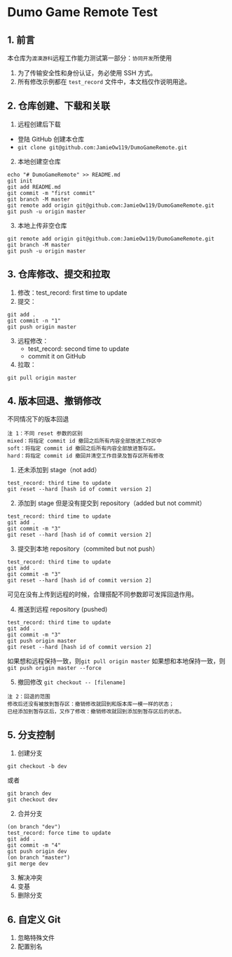 # Dumo Game Remote Test

## 1. 前言

本仓库为`渡漠游科`远程工作能力测试第一部分：`协同开发`所使用

1. 为了传输安全性和身份认证，务必使用 SSH 方式。
2. 所有修改示例都在 `test_record` 文件中，本文档仅作说明用途。

## 2. 仓库创建、下载和关联

1. 远程创建后下载
- 登陆 GitHub 创建本仓库
- `git clone git@github.com:JamieOw119/DumoGameRemote.git`

2. 本地创建空仓库
```
echo "# DumoGameRemote" >> README.md
git init
git add README.md
git commit -m "first commit"
git branch -M master
git remote add origin git@github.com:JamieOw119/DumoGameRemote.git
git push -u origin master
```

3. 本地上传非空仓库
```
git remote add origin git@github.com:JamieOw119/DumoGameRemote.git
git branch -M master
git push -u origin master
```

## 3. 仓库修改、提交和拉取

1. 修改：test_record: first time to update
2. 提交：
```
git add .
git commit -n "1"
git push origin master
``` 
3. 远程修改：
    - test_record: second time to update 
    - commit it on GitHub
4. 拉取：
```
git pull origin master
```

## 4. 版本回退、撤销修改

不同情况下的版本回退
```
注 1：不同 reset 参数的区别
mixed：将指定 commit id 撤回之后所有内容全部放进工作区中
soft：将指定 commit id 撤回之后所有内容全部放进暂存区。
hard：将指定 commit id 撤回并清空工作目录及暂存区所有修改
```

1. 还未添加到 stage（not add）
```
test_record: third time to update
git reset --hard [hash id of commit version 2]
```
2. 添加到 stage 但是没有提交到 repository（added but not commit）
```
test_record: third time to update
git add .
git commit -m "3"
git reset --hard [hash id of commit version 2]
```
3. 提交到本地 repository（commited but not push）
```
test_record: third time to update
git add .
git commit -m "3"
git reset --hard [hash id of commit version 2]
```

可见在没有上传到远程的时候，合理搭配不同参数即可发挥回退作用。

4. 推送到远程 repository (pushed)
```
test_record: third time to update
git add .
git commit -m "3"
git push origin master
git reset --hard [hash id of commit version 2]
```
如果想和远程保持一致，则`git pull origin master`
如果想和本地保持一致，则`git push origin master --force`

5. 撤回修改
`git checkout -- [filename]`
```
注 2：回退的范围
修改后还没有被放到暂存区：撤销修改就回到和版本库一模一样的状态；
已经添加到暂存区后，又作了修改：撤销修改就回到添加到暂存区后的状态。
```

## 5. 分支控制

1. 创建分支
```
git checkout -b dev
```
或者
```
git branch dev
git checkout dev
```
2. 合并分支
```
(on branch "dev")
test_record: force time to update
git add .
git commit -m "4"
git push origin dev
(on branch "master")
git merge dev
```
3. 解决冲突
4. 变基
5. 删除分支

## 6. 自定义 Git
1. 忽略特殊文件
2. 配置别名